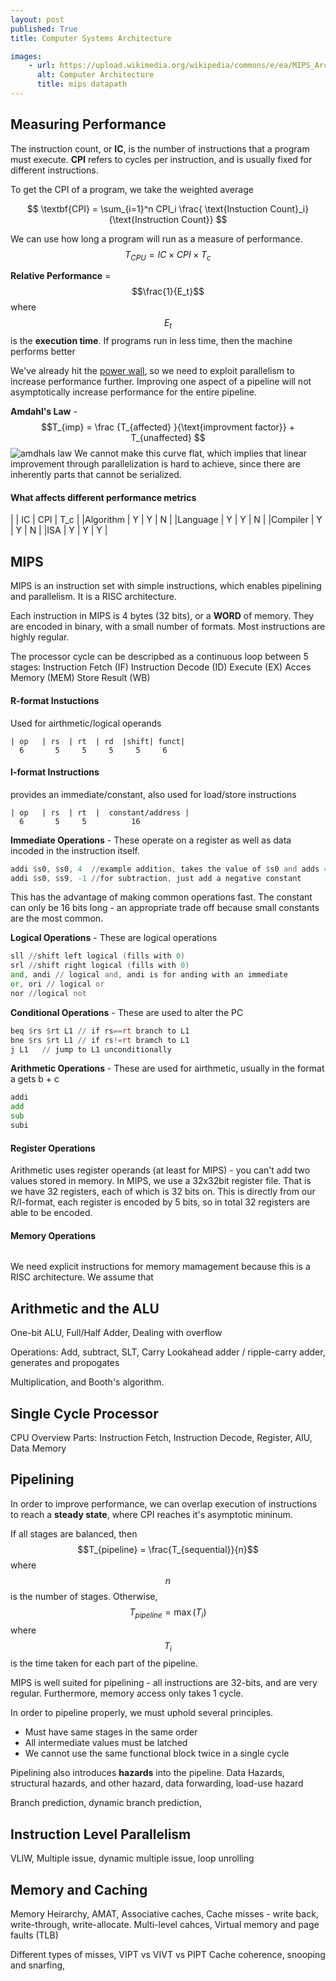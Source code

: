 ```yaml
---
layout: post
published: True
title: Computer Systems Architecture

images:
    - url: https://upload.wikimedia.org/wikipedia/commons/e/ea/MIPS_Architecture_%28Pipelined%29.svg
      alt: Computer Architecture
      title: mips datapath 
---
```


## Measuring Performance 
The instruction count, or **IC**, is the number of instructions that a program must execute. 
**CPI** refers to cycles per instruction, and is usually fixed for different instructions. 

To get the CPI of a program, we take the weighted average

$$ \textbf{CPI} = \sum_{i=1}^n CPI_i \frac{ \text{Instuction Count}_i}{\text{Instruction Count}} $$

We can use how long a program will run as a measure of performance.
$$ T_{CPU} = IC \times CPI \times T_c $$


**Relative Performance** = $$\frac{1}{E_t}$$ where $$E_t$$ is the **execution time**. If programs run in less time, then the machine performs better

We've already hit the [power wall](https://www.technologyreview.com/s/421186/why-cpus-arent-getting-any-faster/), so we need to exploit parallelism to increase performance further.
Improving one aspect of a pipeline will not asymptotically increase performance for the entire pipeline.

**Amdahl's Law** - $$T_{imp} = \frac {T_{affected} }{\text{improvment factor}} + T_{unaffected} $$
![amdhals law](https://upload.wikimedia.org/wikipedia/commons/thumb/e/ea/AmdahlsLaw.svg/400px-AmdahlsLaw.svg.png)
We cannot make this curve flat, which implies that linear improvement through parallelization is hard to achieve, since there are inherently parts that cannot be serialized.

#### What affects different performance metrics

|          | IC | CPI | T_c |
|Algorithm | Y  | Y   | N   |
|Language  | Y  | Y   | N   | 
|Compiler  | Y  | Y   | N   |
|ISA       | Y  | Y   | Y   |

## MIPS
MIPS is an instruction set with simple instructions, which enables pipelining and parallelism. It is a RISC architecture.

Each instruction in MIPS is 4 bytes (32 bits), or a **WORD** of memory. They are encoded in binary, with a small number of formats. Most instructions are highly regular. 

The processor cycle can be descripbed as a continuous loop between 5 stages:
  Instruction Fetch (IF)
  Instruction Decode (ID)
  Execute (EX)
  Acces Memory (MEM)
  Store Result (WB)

#### R-format Instuctions
Used for airthmetic/logical operands
```
| op   | rs  | rt  | rd  |shift| funct|
  6       5     5     5     5     6    
```

#### I-format Instructions
provides an immediate/constant, also used for load/store instructions
```
| op   | rs  | rt  |  constant/address |
  6       5     5          16
```

**Immediate Operations** - These operate on a register as well as data incoded in the instruction itself.
```asm
addi $s0, $s0, 4  //example addition, takes the value of $s0 and adds 4
addi $s0, $s9, -1 //for subtraction, just add a negative constant
```
This has the advantage of making common operations fast. The constant can only be 16 bits long - an appropriate trade off because small constants are the most common. 

**Logical Operations** - These are logical operations
```asm
sll //shift left logical (fills with 0)
srl //shift right logical (fills with 0)
and, andi // logical and, andi is for anding with an immediate
or, ori // logical or
nor //logical not
```

**Conditional Operations** - These are used to alter the PC
```asm
beq $rs $rt L1 // if rs==rt branch to L1
bne $rs $rt L1 // if rs!=rt bramch to L1
j L1   // jump to L1 unconditionally
```

**Arithmetic Operations** - These are used for airthmetic, usually in the format a gets b + c
```asm
addi
add
sub
subi
```

#### Register Operations
Arithmetic uses register operands (at least for MIPS) - you can't add two values stored in memory.
In MIPS, we use a 32x32bit register file. That is we have 32 registers, each of which is 32 bits on. This is directly from our R/I-format, each register is encoded by 5 bits, so in total 32 registers are able to be encoded.

#### Memory Operations
```
```
We need explicit instructions for memory mamagement because this is a RISC architecture.
We assume that 

## Arithmetic and the ALU
One-bit ALU, Full/Half Adder, Dealing with overflow

Operations: Add, subtract, SLT, 
Carry Lookahead adder / ripple-carry adder, generates and propogates

Multiplication, and Booth's algorithm. 

## Single Cycle Processor
CPU Overview
Parts: Instruction Fetch, Instruction Decode, Register, AlU, Data Memory

## Pipelining
In order to improve performance, we can overlap execution of instructions to reach a **steady state**, where CPI reaches it's asymptotic mininum.

If all stages are balanced, then $$T_{pipeline} = \frac{T_{sequential}}{n}$$ where $$n$$ is the number of stages.
Otherwise, $$T_{pipeline} = \max(T_i)$$ where $$T_i$$ is the time taken for each part of the pipeline.

MIPS is well suited for pipelining - all instructions are 32-bits, and are very regular. Furthermore, memory access only takes 1 cycle.

In order to pipeline properly, we must uphold several principles.
- Must have same stages in the same order
- All intermediate values must be latched
- We cannot use the same functional block twice in a single cycle

Pipelining also introduces **hazards** into the pipeline.
Data Hazards, structural hazards, and other hazard, data forwarding, load-use hazard

Branch prediction, dynamic branch prediction, 

## Instruction Level Parallelism
VLIW, Multiple issue, dynamic multiple issue, loop unrolling

## Memory and Caching
Memory Heirarchy, AMAT, Associative caches, Cache misses - write back, write-through, write-allocate. 
Multi-level cahces, Virtual memory and page faults (TLB)

Different types of misses, VIPT vs VIVT vs PIPT
Cache coherence, snooping and snarfing, 


